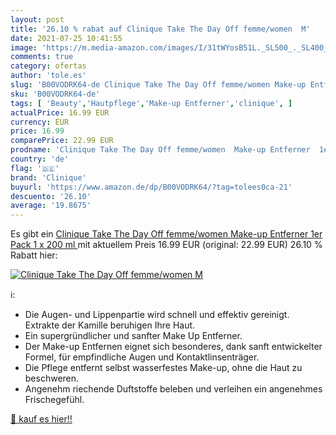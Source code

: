 ```yaml
---
layout: post
title: '26.10 % rabat auf Clinique Take The Day Off femme/women  M'
date: 2021-07-25 10:41:55
image: 'https://m.media-amazon.com/images/I/31tWYosB51L._SL500_._SL400_.jpg'
comments: true
category: ofertas
author: 'tole.es'
slug: 'B00VODRK64-de Clinique Take The Day Off femme/women Make-up Entferner...'
sku: 'B00VODRK64-de'
tags: [ 'Beauty','Hautpflege','Make-up Entferner','clinique', ]
actualPrice: 16.99 EUR
currency: EUR
price: 16.99
comparePrice: 22.99 EUR
prodname: 'Clinique Take The Day Off femme/women  Make-up Entferner  1er Pack  1 x 200 ml '
country: 'de'
flag: '🇩🇪'
brand: 'Clinique'
buyurl: 'https://www.amazon.de/dp/B00VODRK64/?tag=tolees0ca-21'
descuento: '26.10'
average: '19.8675'
---
```


Es gibt ein [Clinique Take The Day Off femme/women  Make-up Entferner  1er Pack  1 x 200 ml ](https://www.amazon.de/dp/B00VODRK64/?tag=tolees0ca-21) mit aktuellem Preis 16.99 EUR (original: 22.99 EUR) 26.10 % Rabatt hier:

[![Clinique Take The Day Off femme/women  M](https://m.media-amazon.com/images/I/31tWYosB51L._SL500_._SL400_.jpg)](https://www.amazon.de/dp/B00VODRK64/?tag=tolees0ca-21)

ℹ️:

- Die Augen- und Lippenpartie wird schnell und effektiv gereinigt. Extrakte der Kamille beruhigen Ihre Haut.
- Ein supergründlicher und sanfter Make Up Entferner.
- Der Make-up Entfernen eignet sich besonderes, dank sanft entwickelter Formel, für empfindliche Augen und Kontaktlinsenträger.
- Die Pflege entfernt selbst wasserfestes Make-up, ohne die Haut zu beschweren.
- Angenehm riechende Duftstoffe beleben und verleihen ein angenehmes Frischegefühl.

[🛒 kauf es hier!!](https://www.amazon.de/dp/B00VODRK64/?tag=tolees0ca-21)
